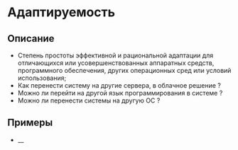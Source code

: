 # Адаптируемость
## Описание
- Степень простоты эффективной и рациональной адаптации для отличающихся или усовершенствованных аппаратных средств, программного обеспечения, других операционных сред или условий использования;
- Как перенести систему на другие сервера, в облачное решение ?
- Можно ли перейти на другой язык программирования в системе ?
- Можно ли перенести системы на другую ОС ?
## Примеры
- __